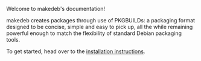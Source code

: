 Welcome to makedeb's documentation!

makedeb creates packages through use of PKGBUILDs: a packaging format designed to be concise, simple and easy to pick up, all the while remaining powerful enough to match the flexibility of standard Debian packaging tools.

To get started, head over to the [installation instructions](/home/installing/release-types).
